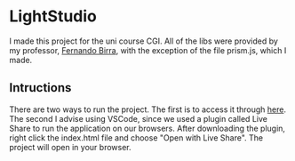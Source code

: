 # LightStudio
I made this project for the uni course CGI. All of the libs were provided by my professor, [Fernando Birra](https://www.di.fct.unl.pt/pessoas/docentes/fernando-pedro-reino-da-silva-birra), with the exception of the file prism.js, which I made.

## Intructions
There are two ways to run the project.
The first is to access it through [here](https://the-kob.github.io/TankCGI/).
The second I advise using VSCode, since we used a plugin called Live Share to run the application on our browsers. After downloading the plugin, right click the index.html file and choose "Open with Live Share". The project will open in your browser.
